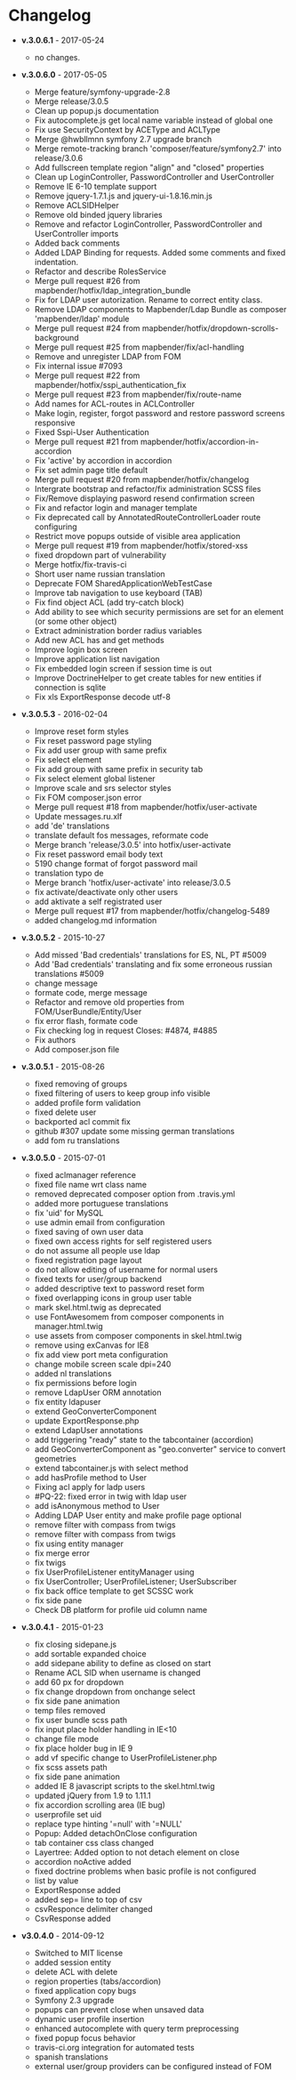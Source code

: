 # Changelog

* **v.3.0.6.1** - 2017-05-24
    - no changes.

* **v.3.0.6.0** - 2017-05-05
    - Merge feature/symfony-upgrade-2.8
    - Merge release/3.0.5
    - Clean up popup.js documentation
    - Fix autocomplete.js get local name variable instead of global one
    - Fix use SecurityContext by ACEType and ACLType
    - Merge @hwbllmnn symfony 2.7 upgrade branch
    - Merge remote-tracking branch 'composer/feature/symfony2.7' into release/3.0.6
    - Add fullscreen template region "align" and "closed" properties
    - Clean up LoginController, PasswordController and UserController
    - Remove IE 6-10 template support
    - Remove jquery-1.7.1.js and jquery-ui-1.8.16.min.js
    - Remove ACLSIDHelper
    - Remove old binded jquery libraries
    - Remove and refactor LoginController, PasswordController and UserController imports
    - Added back comments
    - Added LDAP Binding for requests. Added some comments and fixed indentation.
    - Refactor and describe RolesService
    - Merge pull request #26 from mapbender/hotfix/ldap_integration_bundle
    - Fix for LDAP user autorization. Rename to correct entity class.
    - Remove LDAP components to Mapbender/Ldap Bundle as composer 'mapbender/ldap' module
    - Merge pull request #24 from mapbender/hotfix/dropdown-scrolls-background
    - Merge pull request #25 from mapbender/fix/acl-handling
    - Remove and unregister LDAP from FOM
    - Fix internal issue #7093
    - Merge pull request #22 from mapbender/hotfix/sspi_authentication_fix
    - Merge pull request #23 from mapbender/fix/route-name
    - Add names for ACL-routes in ACLController
    - Make login, register, forgot password and restore password screens responsive
    - Fixed Sspi-User Authentication
    - Merge pull request #21 from mapbender/hotfix/accordion-in-accordion
    - Fix 'active' by accordion in accordion
    - Fix set admin page title default
    - Merge pull request #20 from mapbender/hotfix/changelog
    - Intergrate bootstrap and refactor/fix administration SCSS files
    - Fix/Remove displaying pasword resend confirmation screen
    - Fix and refactor login and manager template
    - Fix deprecated call by AnnotatedRouteControllerLoader route  configuring
    - Restrict move popups outside of visible area application
    - Merge pull request #19 from mapbender/hotfix/stored-xss
    - fixed dropdown part of vulnerability
    - Merge hotfix/fix-travis-ci
    - Short user name russian translation
    - Deprecate FOM SharedApplicationWebTestCase
    - Improve tab navigation to use keyboard (TAB)
    - Fix find object ACL (add try-catch block)
    - Add ability to see which security permissions are set for an element (or some other object)
    - Extract administration border radius variables
    - Add new ACL has and get methods
    - Improve login box screen
    - Improve application list navigation
    - Fix embedded login screen if session time is out
    - Improve DoctrineHelper to get create tables for new entities if connection is sqlite
    - Fix xls ExportResponse decode utf-8

* **v.3.0.5.3** - 2016-02-04
    - Improve reset form styles
    - Fix reset password page styling
    - Fix add user group with same prefix
    - Fix select element
    - Fix add group with same prefix in security tab
    - Fix select element global listener
    - Improve scale and srs selector styles
    - Fix FOM composer.json error
    - Merge pull request #18 from mapbender/hotfix/user-activate
    - Update messages.ru.xlf
    - add 'de' translations
    - translate default fos messages, reformate code
    - Merge branch 'release/3.0.5' into hotfix/user-activate
    - Fix reset password email body text
    - 5190 change format of forgot password mail
    - translation typo de
    - Merge branch 'hotfix/user-activate' into release/3.0.5
    - fix activate/deactivate only other users
    - add aktivate a self registrated user
    - Merge pull request #17 from mapbender/hotfix/changelog-5489
    - added changelog.md information

* **v.3.0.5.2** - 2015-10-27
    - Add missed 'Bad credentials' translations for ES, NL, PT #5009
    - Add 'Bad credentials' translating and fix some erroneous russian translations #5009
    - change message
    - formate code, merge message
    - Refactor and remove old properties from FOM/UserBundle/Entity/User
    - fix error flash, formate code
    - Fix checking log in request Closes: #4874, #4885
    - Fix authors
    - Add composer.json file

* **v.3.0.5.1** - 2015-08-26
    - fixed removing of groups
    - fixed filtering of users to keep group info visible
    - added profile form validation
    - fixed delete user
    - backported acl commit fix
    - github #307 update some missing german translations
    - add fom  ru translations

* **v.3.0.5.0** - 2015-07-01
    -  fixed aclmanager reference
    -  fixed file name wrt class name
    -  removed deprecated composer option from .travis.yml
    -  added more portuguese translations
    -  fix 'uid' for MySQL
    -  use admin email from configuration
    -  fixed saving of own user data
    -  fixed own access rights for self registered users
    -  do not assume all people use ldap
    -  fixed registration page layout
    -  do not allow editing of username for normal users
    -  fixed texts for user/group backend
    -  added descriptive text to password reset form
    -  fixed overlapping icons in group user table
    -  mark skel.html.twig as deprecated
    -  use FontAwesomem from composer components in manager.html.twig
    -  use assets from composer components in skel.html.twig
    -  remove using exCanvas for IE8
    -  fix add view port meta configuration
    -  change mobile screen scale dpi=240
    -  added nl translations
    -  fix permissions before login
    -  remove LdapUser ORM annotation
    -  fix entity ldapuser
    -  extend GeoConverterComponent
    -  update ExportResponse.php
    -  extend LdapUser annotations
    -  add triggering "ready" state to the tabcontainer (accordion)
    -  add GeoConverterComponent as "geo.converter" service to convert geometries
    -  extend tabcontainer.js with select method
    -  add hasProfile method to User
    -  Fixing acl apply for ladp users
    -  #PQ-22: fixed error in twig with ldap user
    -  add isAnonymous method to User
    -  Adding LDAP User entity and make profile page optional
    -  remove filter with compass from twigs
    -  remove filter with compass from twigs
    -  fix using entity manager
    -  fix merge error
    -  fix twigs
    -  fix UserProfileListener entityManager using
    -  fix UserController; UserProfileListener; UserSubscriber
    -  fix back office template to get SCSSC  work
    -  fix side pane
    -  Check DB platform for profile uid column name

* **v.3.0.4.1** - 2015-01-23
    - fix closing sidepane.js
    - add sortable expanded choice
    - add sidepane ability to define as closed on start
    - Rename ACL SID when username is changed
    - add 60 px for dropdown
    - fix change dropdown from onchange select
    - fix side pane animation
    - temp files removed
    - fix user bundle scss path
    - fix input place holder handling in IE<10
    - change file mode
    - fix place holder bug in IE 9
    - add vf specific change to UserProfileListener.php
    - fix scss assets path
    - fix side pane animation
    - added IE 8 javascript scripts to the skel.html.twig
    - updated jQuery from 1.9 to 1.11.1
    - fix accordion scrolling area (IE bug)
    - userprofile set uid
    - replace type hinting '=null' with '=NULL'
    - Popup: Added detachOnClose configuration
    - tab container css class changed
    - Layertree: Added option to not detach element on close
    - accordion noActive added
    - fixed doctrine problems when basic profile is not configured
    - list by value
    - ExportResponse added
    - added sep= line to top of csv
    - csvResponce delimiter changed
    - CsvResponse added

* **v3.0.4.0** - 2014-09-12
    - Switched to MIT license
    - added session entity
    - delete ACL with delete
    - region properties (tabs/accordion)
    - fixed application copy bugs
    - Symfony 2.3 upgrade
    - popups can prevent close when unsaved data
    - dynamic user profile insertion
    - enhanced autocomplete with query term preprocessing
    - fixed popup focus behavior
    - travis-ci.org integration for automated tests
    - spanish translations
    - external user/group providers can be configured instead of FOM

